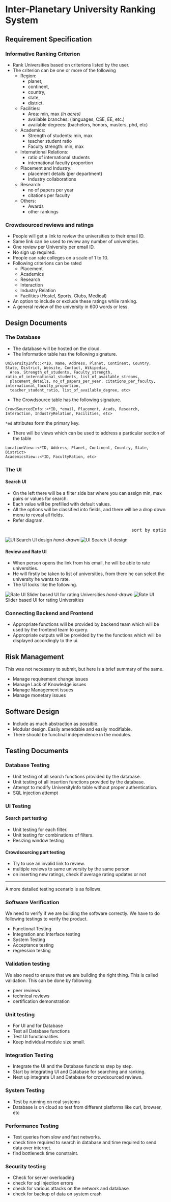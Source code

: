 # Inter-Planetary University Ranking System
## Requirement Specification
### Informative Ranking Criterion
* Rank Universities based on criterions listed by the user. 
* The criterion can be one or more of the following
	* Region: 
		* planet, 
		* continent, 
		* country, 
		* state, 
		* district.
	* Facilities: 
		* Area: min, max _(in acres)_
		* available branches: (languages, CSE, EE, etc.)
		* available degrees: (bachelors, honors, masters, phd, etc)
	* Academics:
		* Strength of students: min, max
		* teacher student ratio
		* Faculty strength: min, max
	* International Relations:
		* ratio of international students
		* international faculty proportion
	* Placement and Industry:
		* placement details (per department)
		* Industry collaborations
	* Research:
		* no of papers per year
		* citations per faculty
	* Others:
		* Awards
		* other rankings

### Crowdsourced reviews and ratings
* People will get a link to review the universities to their email ID. 
* Same link can be used to review any number of universities. 
* One review per University per email ID. 
* No sign up required. 
* People can rate colleges on a scale of 1 to 10.
* Following criterions can be rated
	* Placement
	* Academics
	* Research
	* Interaction
	* Industry Relation
	* Facilities (Hostel, Sports, Clubs, Medical)
* An option to include or exclude these ratings while ranking. 
* A general review of the university in 600 words or less. 

## Design Documents

### The Database
* The database will be hosted on the cloud. 
* The Information table has the following signature.
```
UniversityInfo::<*ID, Name, Address, Planet, Continent, Country, State, District, Website, Contact, Wikipedia, 
  Area, Strength_of_students, Faculty_strength, ratio_of_international_students, list_of_available_streams, 
  placement_details, no_of_papers_per_year, citations_per_faculty, international_faculty_proportion, 
  teacher_student_ratio, list_of_available_degree, etc>
```
* The Crowdsource table has the following signature.
```
CrowdSourcedInfo::<*ID, *email, Placement, Acads, Research, Interaction, IndustryRelation, Facilities, etc>
```
`*ed` attributes form the primary key. 
* There will be views which can be used to address a particular section of the table
```
LocationView::<*ID, Address, Planet, Continent, Country, State, District>
AcademicsView::<*ID, FacultyRation, etc>
```
### The UI

#### Search UI
* On the left there will be a filter side bar where you can assign min, max pairs or values for search. 
* Each value will be prefilled with default values. 
* All the options will be classified into fields, and there will be a drop down menu to reveal all fields. 
* Refer diagram. 

<pre>
                                               sort by option
</pre>
![UI](searchui.png)
Search UI design _hand-drawn_
![UI](searchUI.png)
Search UI design 

#### Review and Rate UI
* When person opens the link from his email, he will be able to rate universities. 
* He will firstly be taken to list of universities, from there he can select the university he wants to rate. 
* The UI looks like the following. 

![Rate UI](rateui.png)
Slider based UI for rating Universities _hand-drawn_
![Rate UI](rateUI.png)
Slider based UI for rating Universities

### Connecting Backend and Frontend
* Appropriate functions will be provided by backend team which will be used by the frontend team to query. 
* Appropriate outputs will be provided by the the functions which will be displayed accordingly to the ui.
## Risk Management
This was not necessary to submit, but here is a brief summary of the same. 
* Manage requirement change issues
* Manage Lack of Knowledge issues
* Manage Management issues
* Manage monetary issues

## Software Design
* Include as much abstraction as possible. 
* Modular design. Easily amendable and easily modifiable. 
* There should be functinal independence in the modules. 

## Testing Documents

### Database Testing
* Unit testing of all search functions provided by the database. 
* Unit testing of all insertion functions provided by the database. 
* Attempt to modify UniversityInfo table without proper authentication. 
* SQL injection attempt

### UI Testing
#### Search part testing
* Unit testing for each filter. 
* Unit testing for combinations of filters.
* Resizing window testing
#### Crowdsourcing part testing
* Try to use an invalid link to review. 
* multiple reviews to same university by the same person
* on inserting new ratings, check if average rating updates or not
-----------
A more detailed testing scenario is as follows. 
### Software Verification
We need to verify if we are building the software correctly. We have to do following testings to verify the product. 
* Functional Testing
* Integration and Interface testing
* System Testing
* Acceptance testing
* regression testing

### Validation testing
We also need to ensure that we are building the right thing. This is called validation. This can be done by following: 
* peer reviews
* technical reviews
* certification demonstration

### Unit testing
* For UI and for Database
* Test all Database functions
* Test UI functionalities
* Keep individual module size small. 

### Integration Testing
* Integrate the UI and the Database functions step by step. 
* Start by integrating UI and Database for searching and ranking. 
* Next up integrate UI and Database for crowdsourced reviews. 

### System Testing
* Test by running on real systems
* Database is on cloud so test from different platforms like curl, browser, etc

### Performance Testing
* Test queries from slow and fast networks. 
* check time required to search in database and time required to send data over internet. 
* find bottleneck time constraint. 

### Security testing
* Check for server overloading
* check for sql injection errors
* check for various attacks on the network and database
* check for backup of data on system  crash
